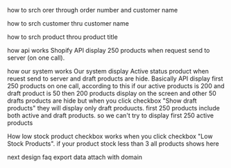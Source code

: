 how to srch orer
through order number and customer name


how to srch customer
thru customer name

how to srch product
throu product title

how api works 
Shopify API display 250 products when request send to server (on one call). 

how our system works
Our system display Active status product when reuest send to server and draft products are hide. Basically API display first 250 products on one call, according to this if our active products is 200 and draft product is 50 then 200 products display on the screen and other 50 drafts products are hide but when you click checkbox "Show draft products" they will display only draft produucts. first 250 products include both active and draft products. so we can't try to display first 250 active products


How low stock product checkbox works
when you click checkbox "Low Stock Products". if your product stock less than 3 all products shows here


next 
design faq
export data
attach with domain